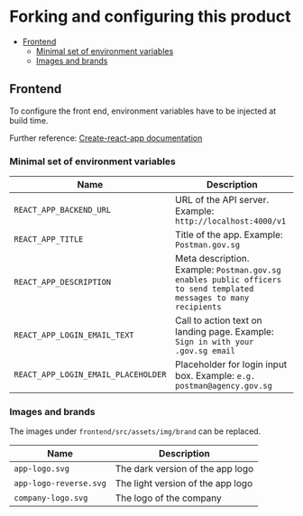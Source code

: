 # Forking and configuring this product

- [Frontend](#frontend)
  - [Minimal set of environment variables](#minimal-set-of-environment-variables)
  - [Images and brands](#images-and-brands)

## Frontend

To configure the front end, environment variables have to be injected at build time.

Further reference: [Create-react-app documentation](https://create-react-app.dev/docs/adding-custom-environment-variables/#referencing-environment-variables-in-the-html)

### Minimal set of environment variables

| Name                                | Description                                                                                                       |
| ----------------------------------- | ----------------------------------------------------------------------------------------------------------------- |
| `REACT_APP_BACKEND_URL`             | URL of the API server. Example: `http://localhost:4000/v1`                                                        |
| `REACT_APP_TITLE`                   | Title of the app. Example: `Postman.gov.sg`                                                                       |
| `REACT_APP_DESCRIPTION`             | Meta description. Example: `Postman.gov.sg enables public officers to send templated messages to many recipients` |
| `REACT_APP_LOGIN_EMAIL_TEXT`        | Call to action text on landing page. Example: `Sign in with your .gov.sg email`                                   |
| `REACT_APP_LOGIN_EMAIL_PLACEHOLDER` | Placeholder for login input box. Example: `e.g. postman@agency.gov.sg`                                            |

### Images and brands

The images under `frontend/src/assets/img/brand` can be replaced.

| Name                   | Description                       |
| ---------------------- | --------------------------------- |
| `app-logo.svg`         | The dark version of the app logo  |
| `app-logo-reverse.svg` | The light version of the app logo |
| `company-logo.svg`     | The logo of the company           |
